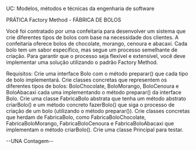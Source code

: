 UC: Modelos, métodos e técnicas da engenharia de software

PRÁTICA Factory Method - FÁBRICA DE BOLOS

Você foi contratado por uma confeitaria para desenvolver um sistema que crie diferentes tipos de bolos com base na necessidade dos clientes. A confeitaria oferece bolos de chocolate, morango, cenoura e abacaxi. Cada bolo tem um sabor específico, mas segue um processo semelhante de criação. Para garantir que o processo seja flexível e extensível, você deve implementar uma solução utilizando o padrão Factory Method.

Requisitos:
Crie uma interface Bolo com o método preparar() que cada tipo de bolo implementará.
Crie classes concretas que representem os diferentes tipos de bolos: BoloChocolate, BoloMorango, BoloCenoura e BoloAbacaxi cada uma implementando o método preparar() da interface Bolo.
Crie uma classe FabricaBolo abstrata que tenha um método abstrato criarBolo() e um método concreto fazerBolo() que siga o processo de criação de um bolo (utilizando o método preparar()).
Crie classes concretas que herdam de FabricaBolo, como FabricaBoloChocolate, FabricaBoloMorango, FabricaBoloCenoura e FabricaBoloAbacaxi que implementam o método criarBolo().
Crie uma classe Principal para testar.

--UNA Contagem--